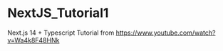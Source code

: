 # NextJS_Tutorial1
Next.js 14 + Typescript Tutorial from https://www.youtube.com/watch?v=Wa4k8F48HNk
